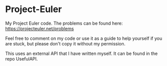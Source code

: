 Project-Euler
=============

My Project Euler code. The problems can be found here: https://projecteuler.net/problems

Feel free to comment on my code or use it as a guide to help yourself if you are stuck, but please don't copy it without my permission.

This uses an external API that I have written myself. It can be found in the repo UsefulAPI.
